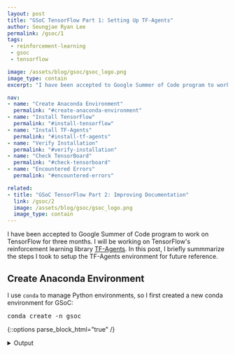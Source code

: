 ```yaml
---
layout: post
title: "GSoC TensorFlow Part 1: Setting Up TF-Agents"
author: Seungjae Ryan Lee
permalink: /gsoc/1
tags:
 - reinforcement-learning
 - gsoc
 - tensorflow

image: /assets/blog/gsoc/gsoc_logo.png
image_type: contain
excerpt: "I have been accepted to Google Summer of Code program to work on TensorFlow for three months. I will be working on TensorFlow's reinforcement learning library TF-Agents. In this post, I briefly summmarize the steps I took to setup the TF-Agents environment for future reference."

nav:
- name: "Create Anaconda Environment"
  permalink: "#create-anaconda-environment"
- name: "Install TensorFlow"
  permalink: "#install-tensorflow"
- name: "Install TF-Agents"
  permalink: "#install-tf-agents"
- name: "Verify Installation"
  permalink: "#verify-installation"
- name: "Check TensorBoard"
  permalink: "#check-tensorboard"
- name: "Encountered Errors"
  permalink: "#encountered-errors"

related:
- title: "GSoC TensorFlow Part 2: Improving Documentation"
  link: /gsoc/2
  image: /assets/blog/gsoc/gsoc_logo.png
  image_type: contain
---
```


I have been accepted to Google Summer of Code program to work on TensorFlow for three months. I will be working on TensorFlow's reinforcement learning library [TF-Agents](https://github.com/tensorflow/agents). In this post, I briefly summmarize the steps I took to setup the TF-Agents environment for future reference.

## Create Anaconda Environment

 I use `conda` to manage Python environments, so I first created a new conda environment for GSoC:

<pre class="enlighter" data-enlighter-language="bash">
conda create -n gsoc
</pre>

{::options parse_block_html="true" /}

<details><summary markdown="span">Output</summary>
```
Collecting package metadata: done
Solving environment: done

## Package Plan ##

  environment location: /home/ryanlee/anaconda3/envs/gsoc



Proceed ([y]/n)? y

Preparing transaction: done
Verifying transaction: done
Executing transaction: done
#
# To activate this environment, use
#
#     $ conda activate gsoc
#
# To deactivate an active environment, use
#
#     $ conda deactivate
```
</details>
<br/>

{::options parse_block_html="false" /}


I then activated the environment.

<pre class="enlighter" data-enlighter-language="bah">
source activate gsoc
</pre>

Since I will use `pip` to install packages, I needed to install `pip` to separate my Python libraries.

<pre class="enlighter" data-enlighter-language="bash">
conda install pip
</pre>






## Install TensorFlow

To install TF-Agents, I need to install TensorFlow first. I installed the `tf-nightly` package since I installed it on a laptop without GPU.

<pre class="enlighter" data-enlighter-language="bash">
pip install tf-nightly      # To use only CPU
pip install tf-nightly-gpu  # To use both CPU and GPU
</pre>


{::options parse_block_html="true" /}

<details><summary markdown="span">Output</summary>
```
Collecting tf-nightly
  Using cached https://files.pythonhosted.org/packages/0d/b6/ac3fce5f57a0cd1262ff0a8bf75a3ccc35bacf454e2dab898e6d7f14dc6e/tf_nightly-1.14.1.dev20190508-cp37-cp37m-manylinux1_x86_64.whl
Collecting protobuf>=3.6.1 (from tf-nightly)
  Using cached https://files.pythonhosted.org/packages/19/a5/ac51df34cdf4739574492ed4903c11dadd72a7bec4a31bb0496f4f50fc19/protobuf-3.7.1-cp37-cp37m-manylinux1_x86_64.whl
Requirement already satisfied: wheel>=0.26 in /home/ryanlee/anaconda3/envs/gsoc/lib/python3.7/site-packages (from tf-nightly) (0.33.1)
Collecting termcolor>=1.1.0 (from tf-nightly)
Collecting keras-applications>=1.0.6 (from tf-nightly)
  Using cached https://files.pythonhosted.org/packages/90/85/64c82949765cfb246bbdaf5aca2d55f400f792655927a017710a78445def/Keras_Applications-1.0.7-py2.py3-none-any.whl
Collecting google-pasta>=0.1.2 (from tf-nightly)
  Using cached https://files.pythonhosted.org/packages/f9/68/a14620bfb042691f532dcde8576ff82ee82e4c003cdc0a3dbee5f289cee6/google_pasta-0.1.6-py3-none-any.whl
Collecting astor>=0.6.0 (from tf-nightly)
  Using cached https://files.pythonhosted.org/packages/35/6b/11530768cac581a12952a2aad00e1526b89d242d0b9f59534ef6e6a1752f/astor-0.7.1-py2.py3-none-any.whl
Collecting numpy<2.0,>=1.14.5 (from tf-nightly)
  Using cached https://files.pythonhosted.org/packages/bb/76/24e9f32c78e6f6fb26cf2596b428f393bf015b63459468119f282f70a7fd/numpy-1.16.3-cp37-cp37m-manylinux1_x86_64.whl
Collecting wrapt>=1.11.1 (from tf-nightly)
Collecting keras-preprocessing>=1.0.5 (from tf-nightly)
  Using cached https://files.pythonhosted.org/packages/c0/bf/0315ef6a9fd3fc2346e85b0ff1f5f83ca17073f2c31ac719ab2e4da0d4a3/Keras_Preprocessing-1.0.9-py2.py3-none-any.whl
Collecting grpcio>=1.8.6 (from tf-nightly)
  Using cached https://files.pythonhosted.org/packages/44/3c/0f680a3e2e7720dc1b37bf3163b1f62f0f847dc081a17f2a2f4389e86a38/grpcio-1.20.1-cp37-cp37m-manylinux1_x86_64.whl
Collecting tb-nightly<1.15.0a0,>=1.14.0a0 (from tf-nightly)
  Using cached https://files.pythonhosted.org/packages/28/ea/961dab12737fc150d457e72eb1dd39cf6964b9be752955ea25a3daaf4a91/tb_nightly-1.14.0a20190508-py3-none-any.whl
Collecting absl-py>=0.7.0 (from tf-nightly)
Collecting tf-estimator-nightly (from tf-nightly)
  Using cached https://files.pythonhosted.org/packages/9b/c3/2aecf2510a292a905af1a93ad510ff9dcfa23a2a10d0a0124c8392e6e4da/tf_estimator_nightly-1.14.0.dev2019050801-py2.py3-none-any.whl
Collecting six>=1.10.0 (from tf-nightly)
  Using cached https://files.pythonhosted.org/packages/73/fb/00a976f728d0d1fecfe898238ce23f502a721c0ac0ecfedb80e0d88c64e9/six-1.12.0-py2.py3-none-any.whl
Collecting gast>=0.2.0 (from tf-nightly)
Requirement already satisfied: setuptools in /home/ryanlee/anaconda3/envs/gsoc/lib/python3.7/site-packages (from protobuf>=3.6.1->tf-nightly) (41.0.1)
Collecting h5py (from keras-applications>=1.0.6->tf-nightly)
  Using cached https://files.pythonhosted.org/packages/8e/fd/2ca5c4f4ed33ac4178f9c4d551e3946ab480866e3cd67a65a67a4bb35367/h5py-2.9.0-cp37-cp37m-manylinux1_x86_64.whl
Collecting markdown>=2.6.8 (from tb-nightly<1.15.0a0,>=1.14.0a0->tf-nightly)
  Using cached https://files.pythonhosted.org/packages/f5/e4/d8c18f2555add57ff21bf25af36d827145896a07607486cc79a2aea641af/Markdown-3.1-py2.py3-none-any.whl
Collecting werkzeug>=0.11.15 (from tb-nightly<1.15.0a0,>=1.14.0a0->tf-nightly)
  Using cached https://files.pythonhosted.org/packages/18/79/84f02539cc181cdbf5ff5a41b9f52cae870b6f632767e43ba6ac70132e92/Werkzeug-0.15.2-py2.py3-none-any.whl
Installing collected packages: six, protobuf, termcolor, numpy, h5py, keras-applications, google-pasta, astor, wrapt, keras-preprocessing, grpcio, absl-py, markdown, werkzeug, tb-nightly, tf-estimator-nightly, gast, tf-nightly
Successfully installed absl-py-0.7.1 astor-0.7.1 gast-0.2.2 google-pasta-0.1.6 grpcio-1.20.1 h5py-2.9.0 keras-applications-1.0.7 keras-preprocessing-1.0.9 markdown-3.1 numpy-1.16.3 protobuf-3.7.1 six-1.12.0 tb-nightly-1.14.0a20190508 termcolor-1.1.0 tf-estimator-nightly-1.14.0.dev2019050801 tf-nightly-1.14.1.dev20190508 werkzeug-0.15.2 wrapt-1.11.1
```
</details>
<br/>

{::options parse_block_html="false" /}







## Install TF-Agents

I followed the [TF-Agents installation guide](https://github.com/tensorflow/agents#installation). First, I cloned the repository:

<pre class="enlighter" data-enlighter-language="bash">
git clone https://github.com/tensorflow/agents.git
</pre>

Then, I installed `tf_agents` from the cloned repository.

<pre class="enlighter" data-enlighter-language="bash">
cd agents/
pip install -e .
</pre>


{::options parse_block_html="true" /}

<details><summary markdown="span">Output</summary>
```
Obtaining file:///home/ryanlee/git/tf-agents
Requirement already satisfied: absl-py>=0.6.1 in /home/ryanlee/anaconda3/envs/gsoc/lib/python3.7/site-packages (from tf-agents-nightly==0.2.0.dev20190509) (0.7.1)
Collecting gin-config==0.1.3 (from tf-agents-nightly==0.2.0.dev20190509)
  Using cached https://files.pythonhosted.org/packages/8c/be/c984b1c8a7ba1c385b32bf39c7a225cd9f713d49705898309d01b60fd0e7/gin_config-0.1.3-py3-none-any.whl
Requirement already satisfied: numpy>=1.13.3 in /home/ryanlee/anaconda3/envs/gsoc/lib/python3.7/site-packages (from tf-agents-nightly==0.2.0.dev20190509) (1.16.3)
Requirement already satisfied: six>=1.10.0 in /home/ryanlee/anaconda3/envs/gsoc/lib/python3.7/site-packages (from tf-agents-nightly==0.2.0.dev20190509) (1.12.0)
Collecting tfp-nightly (from tf-agents-nightly==0.2.0.dev20190509)
  Using cached https://files.pythonhosted.org/packages/a8/5d/4435668ff4b7b1544bc546978c1b743ec9bfcb0925632252adde4c78484f/tfp_nightly-0.7.0.dev20190508-py2.py3-none-any.whl
Collecting decorator (from tfp-nightly->tf-agents-nightly==0.2.0.dev20190509)
  Using cached https://files.pythonhosted.org/packages/5f/88/0075e461560a1e750a0dcbf77f1d9de775028c37a19a346a6c565a257399/decorator-4.4.0-py2.py3-none-any.whl
Collecting cloudpickle>=0.6.1 (from tfp-nightly->tf-agents-nightly==0.2.0.dev20190509)
  Using cached https://files.pythonhosted.org/packages/c6/d9/d45cdb70f3d86480f02f220bc2ec6da69a45de4a5bb61a49fd4a5106ada8/cloudpickle-1.0.0-py2.py3-none-any.whl
Installing collected packages: gin-config, decorator, cloudpickle, tfp-nightly, tf-agents-nightly
  Running setup.py develop for tf-agents-nightly
Successfully installed cloudpickle-1.0.0 decorator-4.4.0 gin-config-0.1.3 tf-agents-nightly tfp-nightly-0.7.0.dev20190508
```
</details>
<br/>

{::options parse_block_html="false" /}






## Verify Installation

To make sure that I installed TF-Agents correctly, I trained a DQN agent on CartPole environment. Since CartPole is from OpenAI Gym, I first installed the `gym` package:

<pre class="enlighter" data-enlighter-language="bash">
pip install gym
</pre>

Then, I ran the example script provided in TF-Agents repository:

<pre class="enlighter" data-enlighter-language="bash">
python tf_agents/agents/dqn/examples/v1/train_eval_gym.py \
 --root_dir=$HOME/tmp/dqn/gym/cart-pole/ \
 --alsologtostderr
</pre>

{::options parse_block_html="true" /}

<details><summary markdown="span">Output</summary>
```
W0509 11:08:39.915435 140633859897088 deprecation_wrapper.py:119] From tf_agents/agents/dqn/examples/v1/train_eval_gym.py:293: The name tf.enable_resource_variables is deprecated. Please use tf.compat.v1.enable_resource_variables instead.
W0509 11:08:39.969043 140633859897088 deprecation.py:506] From /home/ryanlee/git/tf-agents/tf_agents/utils/common.py:137: calling Constant.__init__ (from tensorflow.python.ops.init_ops) with dtype is deprecated and will be removed in a future version.
Instructions for updating:
Call initializer instance with the dtype argument instead of passing it to the constructor
2019-05-09 11:08:40.033286: I tensorflow/core/platform/profile_utils/cpu_utils.cc:94] CPU Frequency: 2893490000 Hz
2019-05-09 11:08:40.033533: I tensorflow/compiler/xla/service/service.cc:168] XLA service 0x559d27472b60 executing computations on platform Host. Devices:
2019-05-09 11:08:40.033554: I tensorflow/compiler/xla/service/service.cc:175]   StreamExecutor device (0): <undefined>, <undefined>
I0509 11:08:42.020883 140633859897088 common.py:845] No checkpoint available at /home/ryanlee/tmp/dqn/gym/cart-pole/train
I0509 11:08:42.025129 140633859897088 common.py:845] No checkpoint available at /home/ryanlee/tmp/dqn/gym/cart-pole/train/policy
I0509 11:08:42.029206 140633859897088 common.py:845] No checkpoint available at /home/ryanlee/tmp/dqn/gym/cart-pole/train/replay_buffer
2019-05-09 11:08:42.283903: W tensorflow/compiler/jit/mark_for_compilation_pass.cc:1336] (One-time warning): Not using XLA:CPU for cluster because envvar TF_XLA_FLAGS=--tf_xla_cpu_global_jit was not set.  If you want XLA:CPU, either set that envvar, or use experimental_jit_scope to enable XLA:CPU.  To confirm that XLA is active, pass --vmodule=xla_compilation_cache=1 (as a proper command-line flag, not via TF_XLA_FLAGS) or set the envvar XLA_FLAGS=--xla_hlo_profile.
I0509 11:08:42.686741 140633859897088 common.py:812] uninitialized_vars:
I0509 11:08:42.686947 140633859897088 common.py:814] <tf.Variable 'save_counter_1:0' shape=() dtype=int64>
W0509 11:08:42.988529 140631959648000 backprop.py:820] The dtype of the watched tensor must be floating (e.g. tf.float32), got tf.int64
W0509 11:08:42.989435 140631959648000 backprop.py:820] The dtype of the watched tensor must be floating (e.g. tf.float32), got tf.int32
W0509 11:08:42.989624 140631959648000 backprop.py:820] The dtype of the watched tensor must be floating (e.g. tf.float32), got tf.int64
W0509 11:08:42.989779 140631959648000 backprop.py:820] The dtype of the watched tensor must be floating (e.g. tf.float32), got tf.int32
W0509 11:08:42.990668 140631959648000 backprop.py:820] The dtype of the watched tensor must be floating (e.g. tf.float32), got tf.int32
I0509 11:08:44.620225 140633859897088 metric_utils.py:47] Step = 0
                 AverageReturn = 9.399999618530273
                 AverageEpisodeLength = 9.399999618530273
I0509 11:08:47.787508 140633859897088 train_eval_gym.py:258] step = 1000, loss = 2.022921
I0509 11:08:47.867046 140633859897088 train_eval_gym.py:264] 324.246 steps/sec
I0509 11:08:47.867327 140633859897088 train_eval_gym.py:266] collect_time = 2.0146474838256836, train_time = 1.069429636001587
I0509 11:08:50.807419 140633859897088 train_eval_gym.py:258] step = 2000, loss = 6.163950
I0509 11:08:50.807928 140633859897088 train_eval_gym.py:264] 414.814 steps/sec
I0509 11:08:50.808043 140633859897088 train_eval_gym.py:266] collect_time = 1.6414339542388916, train_time = 0.7692830562591553
```
</details>
<br/>

{::options parse_block_html="false" /}







## Check TensorBoard

The example script writes log files that can be visualized in TensorBoard.

<pre class="enlighter" data-enlighter-language="bash">
tensorboard --logdir $HOME/tmp/dqn/gym/cart-pole/eval
</pre>

{::options parse_block_html="true" /}

<details><summary markdown="span">Output</summary>
```
TensorBoard 1.14.0a20190508 at http://ryanlee-ThinkPad-T430s:6006/ (Press CTRL+C to quit)
```
</details>
<br/>

{::options parse_block_html="false" /}

To check TensorBoard visualizations, navigate to `localhost:6006`.

<div class="w100" style="margin: 10px auto;">
  <img src="{{ absolute_url }}/assets/blog/gsoc/1/gsoc_tensorboard.png" alt="TensorBoard Visualization">
</div>






## Encountered Errors

### 1. No attribute \_\_version\_\_

```
AttributeError: module 'tensorflow' has no attribute '__version__'
```

I got this error two times:

1. When I tried to install TF-Agents, and
2. When I tried running the TF-Agents example script


{::options parse_block_html="true" /}

<details><summary markdown="span"><b>1-1. Check TensorFlow Version</b></summary><br>
First, check that you **DON'T** have `tensorflow` package and **DO** have `tf-nightly` or `tf-nightly-gpu` package.

<pre class="enlighter" data-enlighter-language="bash">
pip list | grep tensorflow      # Should output nothing
pip list | grep tf-nightly      # Should output 1 line (for computers without GPU)
pip list | grep tf-nightly-gpu  # Should output 1 line (for computers with GPU)
</pre>

If you have `tensorflow` installed, remove it.

<pre class="enlighter" data-enlighter-language="bash">
pip uninstall tensorflow
</pre>

If you don't have `tf-nightly` or `tf-nightly-gpu` installed, install it.

<pre class="enlighter" data-enlighter-language="bash">
pip install tf-nightly      # To use only CPU
pip install tf-nightly-gpu  # To use both CPU and GPU
</pre>
</details>

{::options parse_block_html="false" /}

{::options parse_block_html="true" /}

<details><summary markdown="span"><b>1-2. Deactivate and Activate conda Environment</b></summary><br>
This error sometimes also be fixed by simply reactivating the Anaconda environment.

<pre class="enlighter" data-enlighter-language="bash">
source deactivate
source activate gsoc
</pre>
</details>
<br/>

{::options parse_block_html="false" /}
